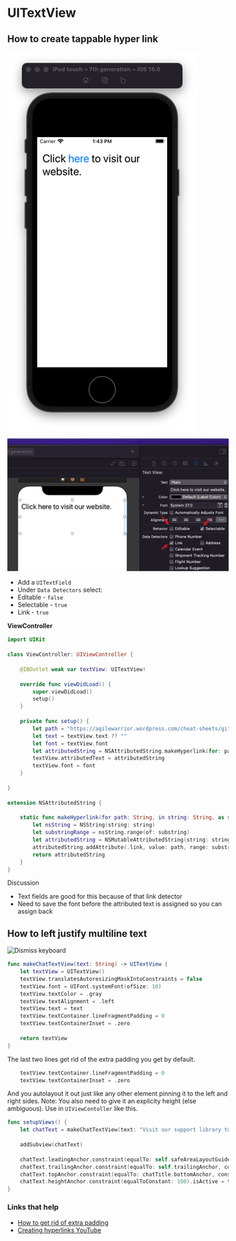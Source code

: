 # UITextView

## How to create tappable hyper link

![](images/1.png)

![](images/0.png)

- Add a `UITextField`
- Under `Data Detectors` select:
 -  Editable - `false`
 -  Selectable - `true`
 -  Link - `true`

**ViewController**

```swift
import UIKit

class ViewController: UIViewController {

    @IBOutlet weak var textView: UITextView!

    override func viewDidLoad() {
        super.viewDidLoad()
        setup()
    }

    private func setup() {
        let path = "https://agilewarrior.wordpress.com/cheat-sheets/git/"
        let text = textView.text ?? ""
        let font = textView.font
        let attributedString = NSAttributedString.makeHyperlink(for: path, in: text, as: "here")
        textView.attributedText = attributedString
        textView.font = font
    }

}

extension NSAttributedString {

    static func makeHyperlink(for path: String, in string: String, as substring: String) -> NSAttributedString {
        let nsString = NSString(string: string)
        let substringRange = nsString.range(of: substring)
        let attributedString = NSMutableAttributedString(string: string)
        attributedString.addAttribute(.link, value: path, range: substringRange)
        return attributedString
    }
}
```

Discussion

- Text fields are good for this because of that link detector
- Need to save the font before the attributed text is assigned so you can assign back


 
## How to left justify multiline text

![Dismiss keyboard](https://github.com/jrasmusson/ios-starter-kit/blob/master/basics/UITextView/images/multiline.png)

```swift
func makeChatTextView(text: String) -> UITextView {
    let textView = UITextView()
    textView.translatesAutoresizingMaskIntoConstraints = false
    textView.font = UIFont.systemFont(ofSize: 16)
    textView.textColor = .gray
    textView.textAlignment = .left
    textView.text = text
    textView.textContainer.lineFragmentPadding = 0
    textView.textContainerInset = .zero

    return textView
}
```

The last two lines get rid of the extra padding you get by default.

```swift
    textView.textContainer.lineFragmentPadding = 0
    textView.textContainerInset = .zero
```

And you autolayout it out just like any other element pinning it to the left and right sides. Note: You also need to give it an explicity height (else ambiguous). Use in `UIViewContoller` like this.

```swift
func setupViews() {
    let chatText = makeChatTextView(text: "Visit our support library to discover how to troubleshoot issues and learn about your account")
    
    addSubview(chatText)

    chatText.leadingAnchor.constraint(equalTo: self.safeAreaLayoutGuide.leadingAnchor, constant: 24).isActive = true
    chatText.trailingAnchor.constraint(equalTo: self.trailingAnchor, constant: -24).isActive = true
    chatText.topAnchor.constraint(equalTo: chatTitle.bottomAnchor, constant: 8).isActive = true
    chatText.heightAnchor.constraint(equalToConstant: 100).isActive = true // important!
}
```

### Links that help
- [How to get rid of extra padding](https://medium.com/@lawrey/swift-4-align-textview-with-uilabel-66dbc97c91c9)
- [Creating hyperlinks YouTube](https://www.youtube.com/watch?v=cxFi4rO11uk&t=600s) 
